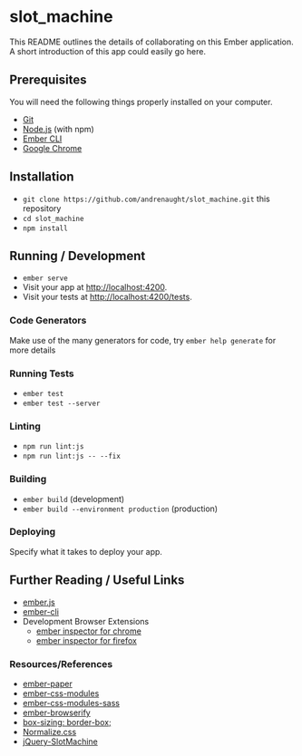 # slot_machine

This README outlines the details of collaborating on this Ember application.
A short introduction of this app could easily go here.

## Prerequisites

You will need the following things properly installed on your computer.

* [Git](https://git-scm.com/)
* [Node.js](https://nodejs.org/) (with npm)
* [Ember CLI](https://ember-cli.com/)
* [Google Chrome](https://google.com/chrome/)

## Installation

* `git clone https://github.com/andrenaught/slot_machine.git` this repository
* `cd slot_machine`
* `npm install`

## Running / Development

* `ember serve`
* Visit your app at [http://localhost:4200](http://localhost:4200).
* Visit your tests at [http://localhost:4200/tests](http://localhost:4200/tests).

### Code Generators

Make use of the many generators for code, try `ember help generate` for more details

### Running Tests

* `ember test`
* `ember test --server`

### Linting

* `npm run lint:js`
* `npm run lint:js -- --fix`

### Building

* `ember build` (development)
* `ember build --environment production` (production)

### Deploying

Specify what it takes to deploy your app.

## Further Reading / Useful Links

* [ember.js](https://emberjs.com/)
* [ember-cli](https://ember-cli.com/)
* Development Browser Extensions
  * [ember inspector for chrome](https://chrome.google.com/webstore/detail/ember-inspector/bmdblncegkenkacieihfhpjfppoconhi)
  * [ember inspector for firefox](https://addons.mozilla.org/en-US/firefox/addon/ember-inspector/)

### Resources/References

* [ember-paper](https://www.npmjs.com/package/ember-paper)
* [ember-css-modules](https://www.npmjs.com/package/ember-css-modules)
* [ember-css-modules-sass](https://github.com/dfreeman/ember-css-modules-sass)
* [ember-browserify](https://www.npmjs.com/package/ember-browserify)
* [box-sizing: border-box;](https://css-tricks.com/inheriting-box-sizing-probably-slightly-better-best-practice/)
* [Normalize.css](https://necolas.github.io/normalize.css/)
* [jQuery-SlotMachine](https://github.com/josex2r/jQuery-SlotMachine)
